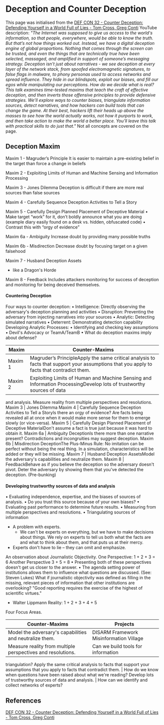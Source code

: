 # Deception and Counter Deception

This page was initialised from the [DEF CON 32 - Counter Deception: Defending Yourself in a World Full of Lies - Tom Cross, Greg Conti](https://www.youtube.com/watch?v=gHqDEMrqTjE) YouTube description: *"The Internet was supposed to give us access to the world's information, so that people, everywhere, would be able to know the truth. But that’s not how things worked out. Instead, we have a digital deception engine of global proportions. Nothing that comes through the screen can be trusted, and even the things that are technically true have been selected, massaged, and amplified in support of someone’s messaging strategy. Deception isn’t just about narratives - we see deception at every layer of the network stack, from spoofed electromagnetic signatures, to false flags in malware, to phony personas used to access networks and spread influence. They hide in our blindspots, exploit our biases, and fill our egos while manipulating our perceptions. How do we decide what is real? This talk examines time-tested maxims that teach the craft of effective deception, and then inverts those offensive principles to provide defensive strategies. We’ll explore ways to counter biases, triangulate information sources, detect narratives, and how hackers can build tools that can change the game. At their best, hackers lift their heads up above the masses to see how the world actually works, not how it purports to work, and then take action to make the world a better place. You’ll leave this talk with practical skills to do just that."* Not all concepts are covered on the page.

## Deception Maxim


Maxim 1 - Magruder’s Principle
It is easier to maintain a pre-existing belief in the target than force a change in beliefs

Maxim 2 - Exploiting Limits of Human and Machine Sensing and Information Processing

Maxim 3 - Jones Dilemma
Deception is difficult if there are more real sources than false sources

Maxim 4 - Carefully Sequence Deception Activities to Tell a Story

Maxim 5 - Carefully Design Planned Placement of Deceptive Material
• Make target “work” for it, don’t boldly announce what you are doing
(example diary easily found on a desk vs. hidden, obfuscated code)
• Contrast this with “orgy of evidence”

Maxim 6a - Ambiguity
Increase doubt by providing many possible truths

Maxim 6b - Misdirection
Decrease doubt by focusing target on a given falsehood

Maxim 7 - Husband Deception Assets
- like a Dragon's Horde

Maxim 8 - Feedback
Includes attackers monitoring for success of deception and monitoring for being deceived themselves.


#### Countering Deception
Four ways to counter deception:
• Intelligence: Directly observing the adversary's
deception planning and activities
• Disruption: Preventing the adversary from
injecting narratives into your sources
• Analytic: Detecting simulated narratives
• Deterrent: Demonstrating detection capability
Developing Analytic Processes:
• Identifying and checking key assumptions
• Devil's Advocacy or TeamA/TeamB
• What do deception maxims imply about defense?

Maxim | Counter-Maxims
--- | --- 
Maxim 1 | Magruder’s PrincipleApply the same critical analysis to facts that support your assumptions that you apply to facts that contradict them.
Maxim 2 | Exploiting Limits of Human and Machine Sensing and Information ProcessingDevelop lots of trustworthy sources of data
and analysis. Measure reality from multiple perspectives and resolutions.
Maxim 3 | Jones Dilemma
Maxim 4 | Carefully Sequence
Deception Activities to Tell a StoryIs there an orgy of evidence? Are facts
being revealed all at once when it would
make more sense for them to emerge
slowly (or vice-versa).
Maxim 5 | Carefully Design Planned
Placement of Deceptive MaterialDon't assume a fact is true just
because it was hard to obtain it.
Maxim 6a | Ambiguity DeceptionIs there more than one narrative present?
Contradictions and incongruities may
suggest deception.
Maxim 6b | Misdirection DeceptionThe Plus-Minus Rule: No imitation can
be perfect without being the real thing. In a
simulation, characteristics will be added or
they will be missing.
Maxim 7 | Husband Deception AssetsModel the adversary's capabilities and
neutralize them.
Maxim 8 | FeedbackBehave as if you believe the deception so the
adversary doesn't pivot. Deter the adversary by showing them that
you've detected the deception. (Pre-bunking)



#### Developing trustworthy sources of data and analysis

• Evaluating independence, expertise, and the biases of
sources of analysis.
• Do you trust this source because of your own biases?
• Evaluating past performance to determine future results.
• Measuring from multiple perspectives and resolutions.
• Triangulating sources of information

- A problem with experts.
	- We can't be experts on everything, but we have to make decisions about things.
We rely on experts to tell us both what the facts are and what to think about them, and that puts us at
their mercy.
- Experts don't have to lie – they can omit and emphasize.


An observation about Journalistic Objectivity.
One Perspective: 1 + 2 + 3 = 6
Another Perspective 3 + 5 = 8
• Presenting both of these perspectives doesn't get us closer to the answer.
• The agenda setting power of institutions allows them to influence what
questions are discussed. (See: Steven Lukes)
What if journalistic objectivity was defined as filling in the missing, relevant
pieces of information that other institutions are overlooking?
"Good reporting requires the exercise of the highest of scientific virtues."
- Walter Lippmann
Reality: 1 + 2 + 3 + 4 + 5




Four Focus Areas.

Counter-Maxims | Projects
--- | ---
Model the adversary's capabilities and neutralize them. | DISARM Framework Misinformation Village
Measure reality from multiple perspectives and resolutions. | Can we build tools for information
triangulation?
Apply the same critical analysis to facts that support your assumptions that you apply to facts that contradict them. | How do we know when questions have been raised about what we're reading?
Develop lots of trustworthy sources of data and analysis. | How can we identify and collect networks of experts?

## References

[DEF CON 32 - Counter Deception: Defending Yourself in a World Full of Lies - Tom Cross, Greg Conti](https://www.youtube.com/watch?v=gHqDEMrqTjE)
